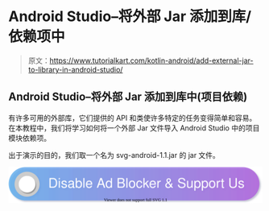 # Android Studio–将外部 Jar 添加到库/依赖项中

> 原文：<https://www.tutorialkart.com/kotlin-android/add-external-jar-to-library-in-android-studio/>

## Android Studio–将外部 Jar 添加到库中(项目依赖)

有许多可用的外部库，它们提供的 API 和类使许多特定的任务变得简单和容易。在本教程中，我们将学习如何将一个外部 Jar 文件导入 Android Studio 中的项目模块依赖项。

出于演示的目的，我们取一个名为 svg-android-1.1.jar 的 jar 文件。

[![](img/925da31b32d6bc3827932f6c8afb11bb.png)](https://www.tutorialkart.com/)